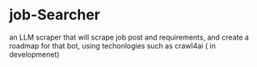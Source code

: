 # job-Searcher
an LLM scraper that will scrape job post and requirements, and create a roadmap for that bot, using techonlogies such as crawl4ai ( in developmenet)
